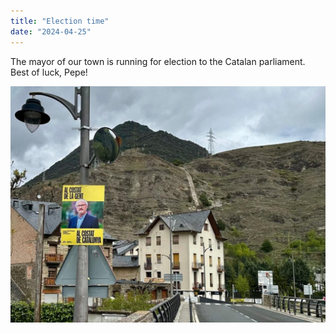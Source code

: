 ```yaml
---
title: "Election time"
date: "2024-04-25"
---
```


The mayor of our town is running for election to the Catalan parliament. Best of luck, Pepe!

![](images/img-20240426-wa00022709555265851338280-1024x768.jpg)
